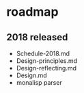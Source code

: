 # roadmap

## 2018 released
- Schedule-2018.md
- Design-principles.md
- Design-reflecting.md
- Design.md
- monalisp parser

